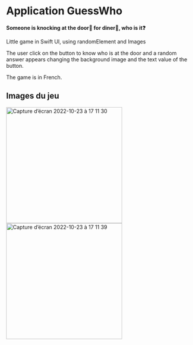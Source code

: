 # Application GuessWho
**Someone is knocking at the door🚪 for diner🍛, who is it❓**

Little game in Swift UI, using randomElement and Images

The user click on the button to know who is at the door and a random answer appears changing the background image and the text value of the button.

The game is in French.

## Images du jeu ##

<img width="312" alt="Capture d’écran 2022-10-23 à 17 11 30" src="https://user-images.githubusercontent.com/72461407/197400052-0640e246-e476-4e82-bb43-a2c0eb4b6d4c.png"> <img width="312" alt="Capture d’écran 2022-10-23 à 17 11 39" src="https://user-images.githubusercontent.com/72461407/197400060-cfc7c867-00f1-4cd6-980b-04834b005ea2.png">




